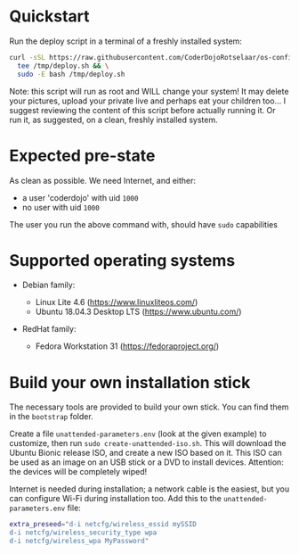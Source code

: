 # Quickstart

Run the deploy script in a terminal of a freshly installed system:

```bash
curl -sSL https://raw.githubusercontent.com/CoderDojoRotselaar/os-config/master/bootstrap/deploy.sh | \
  tee /tmp/deploy.sh && \
  sudo -E bash /tmp/deploy.sh
```

Note: this script will run as root and WILL change your system! It may delete your pictures, upload your private live and perhaps eat your children too... I suggest reviewing the content of this script before actually running it. Or run it, as suggested, on a clean, freshly installed system.

# Expected pre-state

As clean as possible. We need Internet, and either:

- a user 'coderdojo' with uid `1000`
- no user with uid `1000`

The user you run the above command with, should have `sudo` capabilities

# Supported operating systems

- Debian family:

  - Linux Lite 4.6 (<https://www.linuxliteos.com/>)
  - Ubuntu 18.04.3 Desktop LTS (<https://www.ubuntu.com/>)

- RedHat family:
  - Fedora Workstation 31 (<https://fedoraproject.org/>)

# Build your own installation stick

The necessary tools are provided to build your own stick. You can find them in the `bootstrap` folder.

Create a file `unattended-parameters.env` (look at the given example) to customize, then run `sudo create-unattended-iso.sh`. This will download the Ubuntu Bionic release ISO, and create a new ISO based on it. This ISO can be used as an image on an USB stick or a DVD to install devices. Attention: the devices will be completely wiped!

Internet is needed during installation; a network cable is the easiest, but you can configure Wi-Fi during installation too. Add this to the `unattended-parameters.env` file:

```bash
extra_preseed="d-i netcfg/wireless_essid mySSID
d-i netcfg/wireless_security_type wpa
d-i netcfg/wireless_wpa MyPassword"
```
